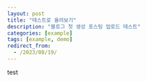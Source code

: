 ```yaml
---
layout: post
title: "테스트로 올려보기"
description: "블로그 첫 생성 포스팅 업로드 테스트"
categories: [example]
tags: [example, demo]
redirect_from:
  - /2023/08/19/
---
```


test